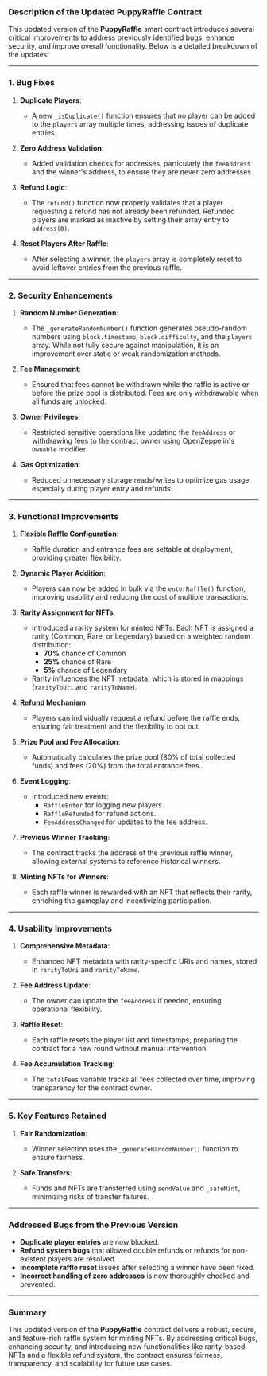 ### Description of the Updated **PuppyRaffle** Contract

This updated version of the **PuppyRaffle** smart contract introduces several critical improvements to address previously identified bugs, enhance security, and improve overall functionality. Below is a detailed breakdown of the updates:

---

### **1. Bug Fixes**
1. **Duplicate Players**:
   - A new `_isDuplicate()` function ensures that no player can be added to the `players` array multiple times, addressing issues of duplicate entries.
   
2. **Zero Address Validation**:
   - Added validation checks for addresses, particularly the `feeAddress` and the winner's address, to ensure they are never zero addresses.

3. **Refund Logic**:
   - The `refund()` function now properly validates that a player requesting a refund has not already been refunded. Refunded players are marked as inactive by setting their array entry to `address(0)`.

4. **Reset Players After Raffle**:
   - After selecting a winner, the `players` array is completely reset to avoid leftover entries from the previous raffle.

---

### **2. Security Enhancements**
1. **Random Number Generation**:
   - The `_generateRandomNumber()` function generates pseudo-random numbers using `block.timestamp`, `block.difficulty`, and the `players` array. While not fully secure against manipulation, it is an improvement over static or weak randomization methods.

2. **Fee Management**:
   - Ensured that fees cannot be withdrawn while the raffle is active or before the prize pool is distributed. Fees are only withdrawable when all funds are unlocked.

3. **Owner Privileges**:
   - Restricted sensitive operations like updating the `feeAddress` or withdrawing fees to the contract owner using OpenZeppelin's `Ownable` modifier.

4. **Gas Optimization**:
   - Reduced unnecessary storage reads/writes to optimize gas usage, especially during player entry and refunds.

---

### **3. Functional Improvements**
1. **Flexible Raffle Configuration**:
   - Raffle duration and entrance fees are settable at deployment, providing greater flexibility.

2. **Dynamic Player Addition**:
   - Players can now be added in bulk via the `enterRaffle()` function, improving usability and reducing the cost of multiple transactions.

3. **Rarity Assignment for NFTs**:
   - Introduced a rarity system for minted NFTs. Each NFT is assigned a rarity (Common, Rare, or Legendary) based on a weighted random distribution:
     - **70%** chance of Common
     - **25%** chance of Rare
     - **5%** chance of Legendary
   - Rarity influences the NFT metadata, which is stored in mappings (`rarityToUri` and `rarityToName`).

4. **Refund Mechanism**:
   - Players can individually request a refund before the raffle ends, ensuring fair treatment and the flexibility to opt out.

5. **Prize Pool and Fee Allocation**:
   - Automatically calculates the prize pool (80% of total collected funds) and fees (20%) from the total entrance fees.

6. **Event Logging**:
   - Introduced new events:
     - `RaffleEnter` for logging new players.
     - `RaffleRefunded` for refund actions.
     - `FeeAddressChanged` for updates to the fee address.

7. **Previous Winner Tracking**:
   - The contract tracks the address of the previous raffle winner, allowing external systems to reference historical winners.

8. **Minting NFTs for Winners**:
   - Each raffle winner is rewarded with an NFT that reflects their rarity, enriching the gameplay and incentivizing participation.

---

### **4. Usability Improvements**
1. **Comprehensive Metadata**:
   - Enhanced NFT metadata with rarity-specific URIs and names, stored in `rarityToUri` and `rarityToName`.

2. **Fee Address Update**:
   - The owner can update the `feeAddress` if needed, ensuring operational flexibility.

3. **Raffle Reset**:
   - Each raffle resets the player list and timestamps, preparing the contract for a new round without manual intervention.

4. **Fee Accumulation Tracking**:
   - The `totalFees` variable tracks all fees collected over time, improving transparency for the contract owner.

---

### **5. Key Features Retained**
1. **Fair Randomization**:
   - Winner selection uses the `_generateRandomNumber()` function to ensure fairness.
   
2. **Safe Transfers**:
   - Funds and NFTs are transferred using `sendValue` and `_safeMint`, minimizing risks of transfer failures.

---

### **Addressed Bugs from the Previous Version**
- **Duplicate player entries** are now blocked.
- **Refund system bugs** that allowed double refunds or refunds for non-existent players are resolved.
- **Incomplete raffle reset** issues after selecting a winner have been fixed.
- **Incorrect handling of zero addresses** is now thoroughly checked and prevented.

---

### **Summary**
This updated version of the **PuppyRaffle** contract delivers a robust, secure, and feature-rich raffle system for minting NFTs. By addressing critical bugs, enhancing security, and introducing new functionalities like rarity-based NFTs and a flexible refund system, the contract ensures fairness, transparency, and scalability for future use cases.
